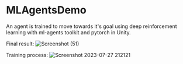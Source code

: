 # MLAgentsDemo
An agent is trained to move towards it's goal using deep reinforcement learning with ml-agents toolkit and pytorch in Unity.

Final result:
![Screenshot (51)](https://github.com/AshwinSaji10/MLAgentsDemo/assets/118591685/cf466184-c805-49ab-b0db-823941a2ce65)

Training process:
![Screenshot 2023-07-27 212121](https://github.com/AshwinSaji10/MLAgentsDemo/assets/118591685/18056bde-69ca-4060-89bf-69f2eafbdf6e)


